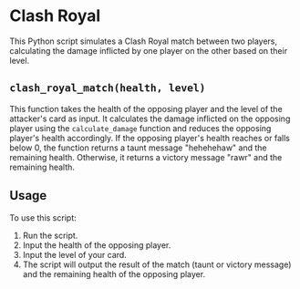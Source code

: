 # Clash Royal

This Python script simulates a Clash Royal match between two players, calculating the damage inflicted by one player on the other based on their level.

## `clash_royal_match(health, level)`
This function takes the health of the opposing player and the level of the attacker's card as input. It calculates the damage inflicted on the opposing player using the `calculate_damage` function and reduces the opposing player's health accordingly. If the opposing player's health reaches or falls below 0, the function returns a taunt message "hehehehaw" and the remaining health. Otherwise, it returns a victory message "rawr" and the remaining health.

## Usage
To use this script:
1. Run the script.
2. Input the health of the opposing player.
3. Input the level of your card.
4. The script will output the result of the match (taunt or victory message) and the remaining health of the opposing player.
